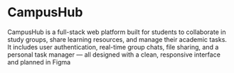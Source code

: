 # CampusHub
CampusHub is a full-stack web platform built for students to collaborate in study groups, share learning resources, and manage their academic tasks. It includes user authentication, real-time group chats, file sharing, and a personal task manager — all designed with a clean, responsive interface and planned in Figma
